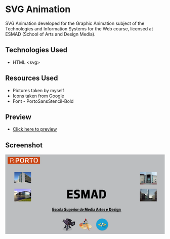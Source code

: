 # SVG Animation

SVG Animation developed for the Graphic Animation subject of the Technologies and Information Systems for the Web course, licensed at ESMAD (School of Arts and Design Media).

## Technologies Used

* HTML \<svg\>

## Resources Used

* Pictures taken by myself
* Icons taken from Google
* Font - PortoSansStencil-Bold

## Preview

 * [Click here to preview](https://cdn.rawgit.com/DanielC14/SVG-Animation/28abfdbf/SVG%20Animation.html)

## Screenshot

![Page](screenshots/Page.PNG?raw=true)
